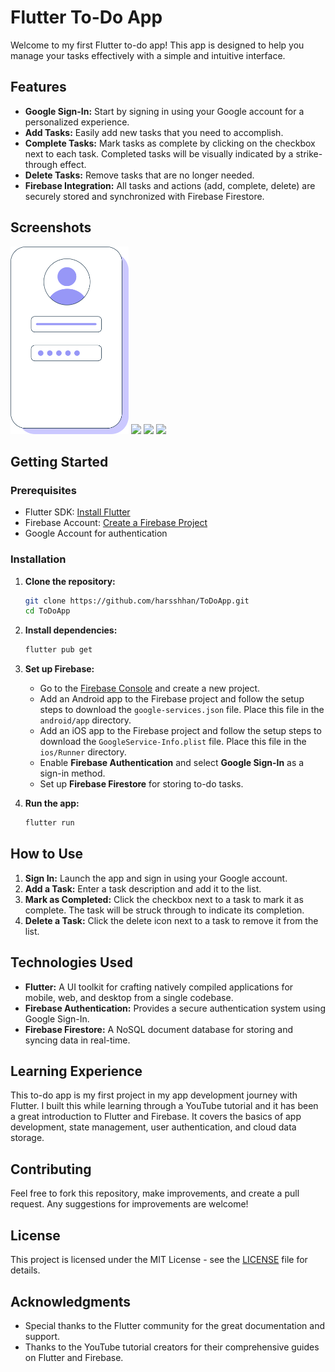 # Flutter To-Do App

Welcome to my first Flutter to-do app! This app is designed to help you manage your tasks effectively with a simple and intuitive interface.

## Features

- **Google Sign-In:** Start by signing in using your Google account for a personalized experience.
- **Add Tasks:** Easily add new tasks that you need to accomplish.
- **Complete Tasks:** Mark tasks as complete by clicking on the checkbox next to each task. Completed tasks will be visually indicated by a strike-through effect.
- **Delete Tasks:** Remove tasks that are no longer needed.
- **Firebase Integration:** All tasks and actions (add, complete, delete) are securely stored and synchronized with Firebase Firestore.

## Screenshots
<img src="https://github.com/harsshhan/ToDoApp/blob/main/assets/images/login.png" style="height:300px">
<img src="https://github.com/user-attachments/blob/main/assets/images/img1.png" style="height:300px">
<img src="https://github.com/user-attachments/blob/main/assets/images/img2.png" style="height:300px">
<img src="https://github.com/user-attachments/blob/main/assets/images/user.png" style="height:300px">




## Getting Started

### Prerequisites

- Flutter SDK: [Install Flutter](https://flutter.dev/docs/get-started/install)
- Firebase Account: [Create a Firebase Project](https://firebase.google.com/)
- Google Account for authentication

### Installation

1. **Clone the repository:**

    ```bash
    git clone https://github.com/harsshhan/ToDoApp.git
    cd ToDoApp
    ```

2. **Install dependencies:**

    ```bash
    flutter pub get
    ```

3. **Set up Firebase:**

    - Go to the [Firebase Console](https://console.firebase.google.com/) and create a new project.
    - Add an Android app to the Firebase project and follow the setup steps to download the `google-services.json` file. Place this file in the `android/app` directory.
    - Add an iOS app to the Firebase project and follow the setup steps to download the `GoogleService-Info.plist` file. Place this file in the `ios/Runner` directory.
    - Enable **Firebase Authentication** and select **Google Sign-In** as a sign-in method.
    - Set up **Firebase Firestore** for storing to-do tasks.

4. **Run the app:**

    ```bash
    flutter run
    ```

## How to Use

1. **Sign In:** Launch the app and sign in using your Google account.
2. **Add a Task:** Enter a task description and add it to the list.
3. **Mark as Completed:** Click the checkbox next to a task to mark it as complete. The task will be struck through to indicate its completion.
4. **Delete a Task:** Click the delete icon next to a task to remove it from the list.

## Technologies Used

- **Flutter:** A UI toolkit for crafting natively compiled applications for mobile, web, and desktop from a single codebase.
- **Firebase Authentication:** Provides a secure authentication system using Google Sign-In.
- **Firebase Firestore:** A NoSQL document database for storing and syncing data in real-time.

## Learning Experience

This to-do app is my first project in my app development journey with Flutter. I built this while learning through a YouTube tutorial and it has been a great introduction to Flutter and Firebase. It covers the basics of app development, state management, user authentication, and cloud data storage.

## Contributing

Feel free to fork this repository, make improvements, and create a pull request. Any suggestions for improvements are welcome!

## License

This project is licensed under the MIT License - see the [LICENSE](LICENSE) file for details.

## Acknowledgments

- Special thanks to the Flutter community for the great documentation and support.
- Thanks to the YouTube tutorial creators for their comprehensive guides on Flutter and Firebase.
